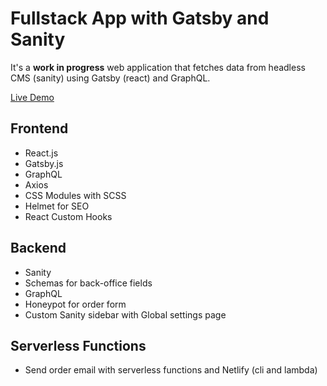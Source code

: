 # Fullstack App with Gatsby and Sanity

It's a **work in progress** web application that fetches data from headless CMS (sanity) using Gatsby (react) and GraphQL.

[Live Demo](https://paolospizza.netlify.app/)

## Frontend

- React.js
- Gatsby.js
- GraphQL
- Axios
- CSS Modules with SCSS
- Helmet for SEO
- React Custom Hooks

## Backend

- Sanity
- Schemas for back-office fields
- GraphQL
- Honeypot for order form
- Custom Sanity sidebar with Global settings page

## Serverless Functions

- Send order email with serverless functions and Netlify (cli and lambda)
